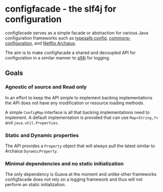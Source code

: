 # configfacade - the slf4j for configuration
 configfacade serves as a simple facade or abstraction for various Java configuration frameworks such as
 [typesafe config](https://github.com/typesafehub/config),
 [commons-configuration](https://commons.apache.org/proper/commons-configuration/), and
 [Netflix Archaius](https://github.com/Netflix/archaius).

The aim is to make configfacade a shared and decoupled API for configuration
in a similar manner to [slf4j](http://www.slf4j.org/) for logging.


## Goals

### Agnostic of source and Read only

In an effort to keep the API simple to implement backing implementations the API does not have any
modification or resource loading methods.

A simple `ConfigMap` interface is all that backing implementations need to implement.
A default implementation is provided that can use `Map<String,?>` and `java.util.Properties`.

### Static and Dynamic properties

The API provides a `Property` object that will always pull the latest similar to Archaius `DynamicProperty`.

### Minimal dependencies and no static initialization

The only dependency is Guava at the moment and unlike other frameworks configfacade
does not rely on a logging framework and thus will not perform an static initialization.
